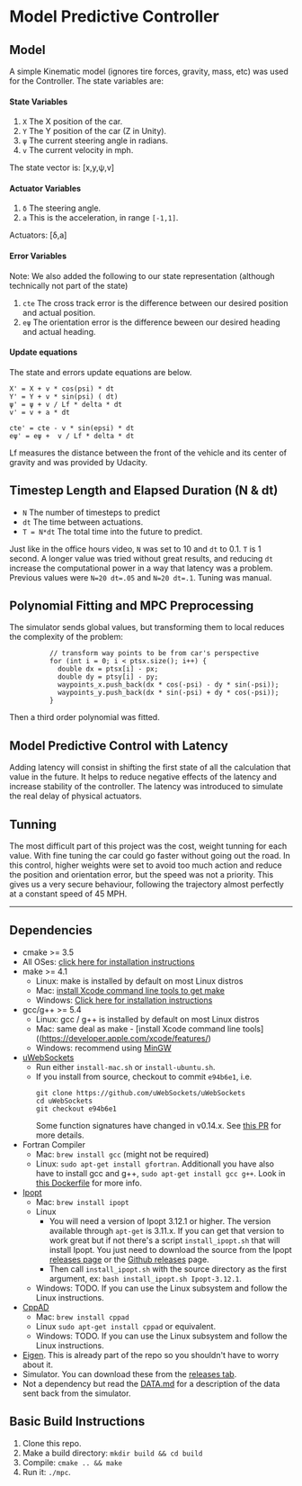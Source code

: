 # Model Predictive Controller

## Model

A simple Kinematic model (ignores tire forces, gravity, mass, etc) was used for the Controller. The state variables are:

#### State Variables
1. `X` The X position of the car.
2. `Y` The Y position of the car (Z in Unity).
3. `ψ` The current steering angle in radians.
4. `v` The current velocity in mph.

The state vector is: [x,y,ψ,v]

#### Actuator Variables

1. `δ` The steering angle. 
2. `a` This is the acceleration, in range `[-1,1]`.

Actuators: [δ,a]

#### Error Variables
Note: We also added the following to our state representation (although technically not part of the state)

1. `cte` The cross track error is the difference between our desired position and actual position.
2. `eψ` The orientation error is the difference beween our desired heading and actual heading.


#### Update equations

The state and errors update equations are below.
```
X' = X + v * cos(psi) * dt
Y' = Y + v * sin(psi) ( dt)
ψ' = ψ + v / Lf * delta * dt
v' = v + a * dt

cte' = cte - v * sin(epsi) * dt
eψ' = eψ +  v / Lf * delta * dt
```
Lf measures the distance between the front of the vehicle and its center of gravity and was provided by Udacity.


## Timestep Length and Elapsed Duration (N & dt)

* `N` The number of timesteps to predict
* `dt` The time between actuations. 
* `T = N*dt` The total time into the future to predict.

Just like in the office hours video, `N` was set to 10 and `dt` to  0.1. `T` is 1 second. A longer value was tried without great results, and reducing `dt` increase the computational power in a way that latency was a problem. Previous values were `N=20 dt=.05` and  `N=20 dt=.1`. Tuning was manual.


## Polynomial Fitting and MPC Preprocessing

The simulator sends global values, but transforming them to local reduces the complexity of the problem:
```
          // transform way points to be from car's perspective
          for (int i = 0; i < ptsx.size(); i++) {
            double dx = ptsx[i] - px;
            double dy = ptsy[i] - py;
            waypoints_x.push_back(dx * cos(-psi) - dy * sin(-psi));
            waypoints_y.push_back(dx * sin(-psi) + dy * cos(-psi));
          }

```


Then a third order polynomial was fitted.

## Model Predictive Control with Latency

Adding latency will consist in shifting the first state of all the calculation that value in the future. It helps to reduce negative effects of the latency and increase stability of the controller. The latency was introduced to simulate the real delay of physical actuators.

## Tunning
The most difficult part of this project was the cost, weight tunning for each value. With fine tuning the car could go faster without going out the road. In this control, higher weights were set to avoid too much action and reduce the position and orientation error, but the speed was not a priority. This gives us a very secure behaviour, following the trajectory almost perfectly at a constant speed of 45 MPH.


---

## Dependencies

* cmake >= 3.5
 * All OSes: [click here for installation instructions](https://cmake.org/install/)
* make >= 4.1
  * Linux: make is installed by default on most Linux distros
  * Mac: [install Xcode command line tools to get make](https://developer.apple.com/xcode/features/)
  * Windows: [Click here for installation instructions](http://gnuwin32.sourceforge.net/packages/make.htm)
* gcc/g++ >= 5.4
  * Linux: gcc / g++ is installed by default on most Linux distros
  * Mac: same deal as make - [install Xcode command line tools]((https://developer.apple.com/xcode/features/)
  * Windows: recommend using [MinGW](http://www.mingw.org/)
* [uWebSockets](https://github.com/uWebSockets/uWebSockets)
  * Run either `install-mac.sh` or `install-ubuntu.sh`.
  * If you install from source, checkout to commit `e94b6e1`, i.e.
    ```
    git clone https://github.com/uWebSockets/uWebSockets 
    cd uWebSockets
    git checkout e94b6e1
    ```
    Some function signatures have changed in v0.14.x. See [this PR](https://github.com/udacity/CarND-MPC-Project/pull/3) for more details.
* Fortran Compiler
  * Mac: `brew install gcc` (might not be required)
  * Linux: `sudo apt-get install gfortran`. Additionall you have also have to install gcc and g++, `sudo apt-get install gcc g++`. Look in [this Dockerfile](https://github.com/udacity/CarND-MPC-Quizzes/blob/master/Dockerfile) for more info.
* [Ipopt](https://projects.coin-or.org/Ipopt)
  * Mac: `brew install ipopt`
  * Linux
    * You will need a version of Ipopt 3.12.1 or higher. The version available through `apt-get` is 3.11.x. If you can get that version to work great but if not there's a script `install_ipopt.sh` that will install Ipopt. You just need to download the source from the Ipopt [releases page](https://www.coin-or.org/download/source/Ipopt/) or the [Github releases](https://github.com/coin-or/Ipopt/releases) page.
    * Then call `install_ipopt.sh` with the source directory as the first argument, ex: `bash install_ipopt.sh Ipopt-3.12.1`. 
  * Windows: TODO. If you can use the Linux subsystem and follow the Linux instructions.
* [CppAD](https://www.coin-or.org/CppAD/)
  * Mac: `brew install cppad`
  * Linux `sudo apt-get install cppad` or equivalent.
  * Windows: TODO. If you can use the Linux subsystem and follow the Linux instructions.
* [Eigen](http://eigen.tuxfamily.org/index.php?title=Main_Page). This is already part of the repo so you shouldn't have to worry about it.
* Simulator. You can download these from the [releases tab](https://github.com/udacity/self-driving-car-sim/releases).
* Not a dependency but read the [DATA.md](./DATA.md) for a description of the data sent back from the simulator.

## Basic Build Instructions

1. Clone this repo.
2. Make a build directory: `mkdir build && cd build`
3. Compile: `cmake .. && make`
4. Run it: `./mpc`.
